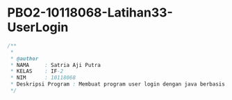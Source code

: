 # PBO2-10118068-Latihan33-UserLogin
```java
/**
 *
 * @author
 * NAMA     : Satria Aji Putra
 * KELAS    : IF-2
 * NIM      : 10118068
 * Deskripsi Program : Membuat program user login dengan java berbasis object
 */
 ```
